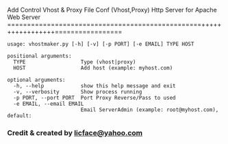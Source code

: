 Add Control Vhost & Proxy File Conf (Vhost,Proxy) Http Server for Apache Web Server
=================================================+++++++++++++++++=================

	usage: vhostmaker.py [-h] [-v] [-p PORT] [-e EMAIL] TYPE HOST

	positional arguments:
	  TYPE                  Type (vhost|proxy)
	  HOST                  Add host (example: myhost.com)

	optional arguments:
	  -h, --help            show this help message and exit
	  -v, --verbosity       Show process running
	  -p PORT, --port PORT  Port Proxy Reverse/Pass to used
	  -e EMAIL, --email EMAIL
							Email ServerAdmin (example: root@myhost.com), default:
		
	
### Credit & created by licface@yahoo.com ###
	